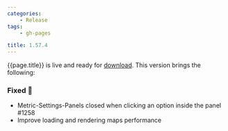 ```yaml
---
categories:
    - Release
tags:
    - gh-pages

title: 1.57.4
---
```


{{page.title}} is live and ready for [download](https://github.com/MaibornWolff/codecharta/releases/tag/{{page.title}}). This version brings the following:

### Fixed 🐞

-   Metric-Settings-Panels closed when clicking an option inside the panel #1258
-   Improve loading and rendering maps performance
